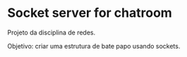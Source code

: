 # Socket server for chatroom

Projeto da disciplina de redes.

Objetivo: criar uma estrutura de bate papo usando sockets.
